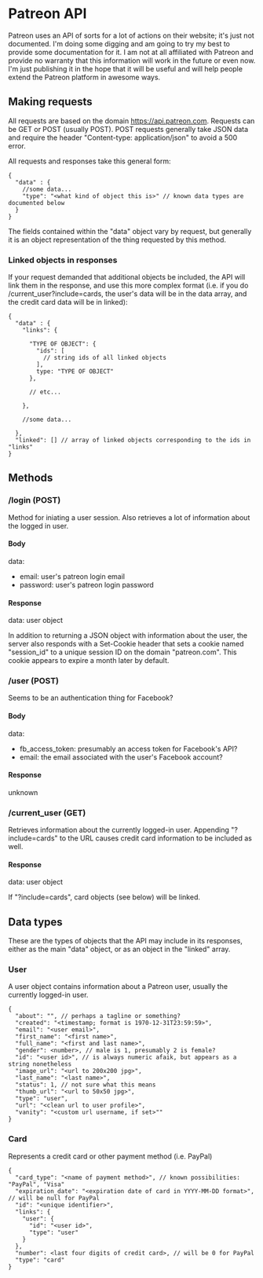 # Patreon API
Patreon uses an API of sorts for a lot of actions on their website; it's just not documented. I'm doing some digging and am going to try my best to provide some documentation for it. I am not at all affiliated with Patreon and provide no warranty that this information will work in the future or even now. I'm just publishing it in the hope that it will be useful and will help people extend the Patreon platform in awesome ways.

## Making requests

All requests are based on the domain https://api.patreon.com. Requests can be GET or POST (usually POST). POST requests generally take JSON data and require the header "Content-type: application/json" to avoid a 500 error.

All requests and responses take this general form:
```
{
  "data" : {
    //some data...
    "type": "<what kind of object this is>" // known data types are documented below
  }
}
```
The fields contained within the "data" object vary by request, but generally it is an object representation of the thing requested by this method.

### Linked objects in responses

If your request demanded that additional objects be included, the API will link them in the response, and use this more complex format (i.e. if you do /current_user?include=cards, the user's data will be in the data array, and the credit card data will be in linked):

```
{
  "data" : {
    "links": {

      "TYPE OF OBJECT": {
        "ids": [
          // string ids of all linked objects
        ],
        type: "TYPE OF OBJECT"
      },

      // etc...

    },

    //some data...

  },
  "linked": [] // array of linked objects corresponding to the ids in "links"
}
```

## Methods

### /login (POST)

Method for iniating a user session. Also retrieves a lot of information about the logged in user.

#### Body
data:
* email: user's patreon login email
* password: user's patreon login password

#### Response
data: user object

In addition to returning a JSON object with information about the user, the server also responds with a Set-Cookie header that sets a cookie named "session_id" to a unique session ID on the domain "patreon.com". This cookie appears to expire a month later by default.


### /user (POST)
Seems to be an authentication thing for Facebook?

#### Body
data:
* fb\_access\_token: presumably an access token for Facebook's API?
* email: the email associated with the user's Facebook account?

####  Response
unknown


### /current_user (GET)

Retrieves information about the currently logged-in user. Appending "?include=cards" to the URL causes credit card information to be included as well.

#### Response
data: user object

If "?include=cards", card objects (see below) will be linked.


## Data types

These are the types of objects that the API may include in its responses, either as the main "data" object, or as an object in the "linked" array.

### User

A user object contains information about a Patreon user, usually the currently logged-in user.

```
{
  "about": "", // perhaps a tagline or something?
  "created": "<timestamp; format is 1970-12-31T23:59:59>",
  "email": "<user email>",
  "first_name": "<first name>",
  "full_name": "<first and last name>",
  "gender": <number>, // male is 1, presumably 2 is female?
  "id": "<user id>", // is always numeric afaik, but appears as a string nonetheless
  "image_url": "<url to 200x200 jpg>",
  "last_name": "<last name>",
  "status": 1, // not sure what this means
  "thumb_url": "<url to 50x50 jpg>",
  "type": "user",
  "url": "<clean url to user profile>",
  "vanity": "<custom url username, if set>""
}
```

### Card

Represents a credit card or other payment method (i.e. PayPal)

```
{
  "card_type": "<name of payment method>", // known possibilities: "PayPal", "Visa"
  "expiration_date": "<expiration date of card in YYYY-MM-DD format>", // will be null for PayPal
  "id": "<unique identifier>",
  "links": {
    "user": {
      "id": "<user id>",
      "type": "user"
    }
  },
  "number": <last four digits of credit card>, // will be 0 for PayPal
  "type": "card"
}
```